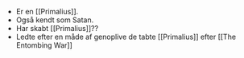 - Er en [[Primalius]].
- Også kendt som Satan.
- Har skabt [[Primalius]]??
- Ledte efter en måde af genoplive de tabte [[Primalius]] efter [[The Entombing War]]